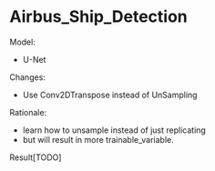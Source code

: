 # Airbus_Ship_Detection

Model:
- U-Net

Changes:
- Use Conv2DTranspose instead of UnSampling

Rationale:
- learn how to unsample instead of just replicating
- but will result in more trainable_variable.

Result[TODO]

